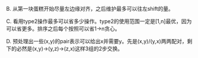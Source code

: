 B. 从第一块蛋糕开始尽量左边缘对齐，之后维护最多可以往左shift的量。

C. 看用type2操作最多可以省多少操作。type2的使用范围一定是[1,n]最优，因为可以省更多。排序之后每个按照可以省1->n贪心。

D. 预处理出一些(x,y)的pair表示可以给出x并需要y。先是(x,y)/(y,x)两两配对，剩下的必然是(x,y)->(y,z)->(z,x)这样3组的2步交换。
